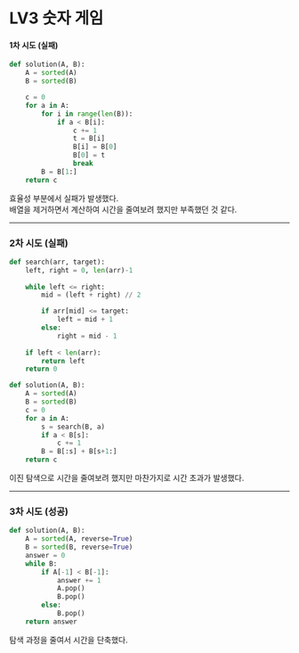 # LV3 숫자 게임

#### 1차 시도 (실패)
```py
def solution(A, B):
    A = sorted(A)
    B = sorted(B)

    c = 0
    for a in A:
        for i in range(len(B)):
            if a < B[i]:
                c += 1
                t = B[i]
                B[i] = B[0]
                B[0] = t
                break
        B = B[1:]
    return c
```
효율성 부분에서 실패가 발생했다.  
배열을 제거하면서 계산하여 시간을 줄여보려 했지만 부족했던 것 같다.

*****

### 2차 시도 (실패)
```py
def search(arr, target):
    left, right = 0, len(arr)-1
    
    while left <= right:
        mid = (left + right) // 2

        if arr[mid] <= target:
            left = mid + 1
        else:
            right = mid - 1
    
    if left < len(arr):
        return left
    return 0

def solution(A, B):
    A = sorted(A)
    B = sorted(B)
    c = 0
    for a in A:
        s = search(B, a)
        if a < B[s]:
            c += 1
        B = B[:s] + B[s+1:]
    return c
```
이진 탐색으로 시간을 줄여보려 했지만 마찬가지로 시간 초과가 발생했다.

*****

### 3차 시도 (성공)
```py
def solution(A, B):
    A = sorted(A, reverse=True)
    B = sorted(B, reverse=True)
    answer = 0
    while B:
        if A[-1] < B[-1]:
            answer += 1
            A.pop()
            B.pop()
        else:
            B.pop()
    return answer
```
탐색 과정을 줄여서 시간을 단축했다.